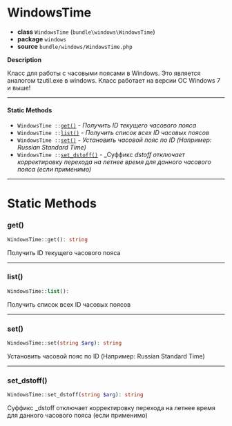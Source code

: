 # WindowsTime

- **class** `WindowsTime` (`bundle\windows\WindowsTime`)
- **package** `windows`
- **source** `bundle/windows/WindowsTime.php`

**Description**

Класс для работы с часовыми поясами в Windows. Это является аналогом tzutil.exe в windows. Класс работает на версии ОС Windows 7 и выше!

---

#### Static Methods

- `WindowsTime ::`[`get()`](#method-get) - _Получить ID текущего часового пояса_
- `WindowsTime ::`[`list()`](#method-list) - _Получить список всех ID часовых поясов_
- `WindowsTime ::`[`set()`](#method-set) - _Установить часовой пояс по ID (Например: Russian Standard Time)_
- `WindowsTime ::`[`set_dstoff()`](#method-set_dstoff) - _Суффикс _dstoff отключает корректировку перехода на летнее время для данного часового пояса (если применимо)_
---
# Static Methods

<a name="method-get"></a>

### get()
```php
WindowsTime::get(): string
```
Получить ID текущего часового пояса

---

<a name="method-list"></a>

### list()
```php
WindowsTime::list():
```
Получить список всех ID часовых поясов

---

<a name="method-set"></a>

### set()
```php
WindowsTime::set(string $arg): string
```
Установить часовой пояс по ID (Например: Russian Standard Time)

---

<a name="method-set_dstoff"></a>

### set_dstoff()
```php
WindowsTime::set_dstoff(string $arg): string
```
Суффикс _dstoff отключает корректировку перехода на летнее время для данного часового пояса (если применимо)
